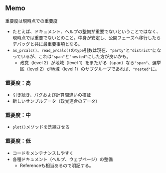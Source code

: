 ## Memo

重要度は現時点での重要度

* たとえば、ドキュメント、ヘルプの整備が重要でないということではなく、現時点では重要でないとのこと。中身が安定し、公開フェーズへ移行したらデバッグと共に最重要事項となる。
* `as_prcalc()`、`read_prcalc()`の`type`引数は現在、`"party"`と`"district"`になっているが、これは`"span"`と`"nested"`にした方が良いかも。
   * 政党（level 2）が地域（level 1）をまたがる（span）なら`"span"`、選挙区（level 2）が地域（level 1）のサブグループであれば、`"nested"`に。

### 重要度：高

* 引き続き、バグおよび計算間違いの検証
* 新しいサンプルデータ（政党連合のデータ）

### 重要度：中

* `plot()`メソッドを洗練させる

### 重要度：低

* コードをメンテナンスしやすく
* 各種ドキュメント（ヘルプ、ウェブページ）の整備
   * Referenceも相当あるので明記する。

